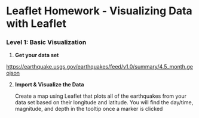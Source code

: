 # Leaflet Homework - Visualizing Data with Leaflet

### Level 1: Basic Visualization

1. **Get your data set**

https://earthquake.usgs.gov/earthquakes/feed/v1.0/summary/4.5_month.geojson

2. **Import & Visualize the Data**

   Create a map using Leaflet that plots all of the earthquakes from your data set based on their longitude and latitude.
   You will find the day/time, magnitude, and depth in the tooltip once a marker is clicked
